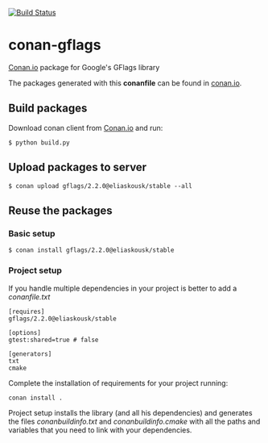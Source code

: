 [![Build Status](https://travis-ci.org/eliaskousk/conan-gflags.svg?branch=release/2.2.0)](https://travis-ci.org/eliaskousk/conan-gflags)

# conan-gflags

[Conan.io](https://conan.io) package for Google's GFlags library

The packages generated with this **conanfile** can be found in [conan.io](https://conan.io/source/gflags/2.2.0/eliaskousk/stable).

## Build packages

Download conan client from [Conan.io](https://conan.io) and run:

    $ python build.py

## Upload packages to server

    $ conan upload gflags/2.2.0@eliaskousk/stable --all

## Reuse the packages

### Basic setup

    $ conan install gflags/2.2.0@eliaskousk/stable

### Project setup

If you handle multiple dependencies in your project is better to add a *conanfile.txt*

    [requires]
    gflags/2.2.0@eliaskousk/stable

    [options]
    gtest:shared=true # false

    [generators]
    txt
    cmake

Complete the installation of requirements for your project running:

    conan install .

Project setup installs the library (and all his dependencies) and generates the files
*conanbuildinfo.txt* and *conanbuildinfo.cmake* with all the paths and variables that
you need to link with your dependencies.
